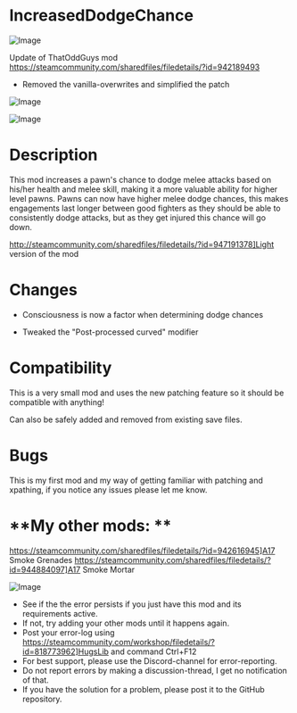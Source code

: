 # IncreasedDodgeChance

![Image](https://i.imgur.com/WAEzk68.png)

Update of ThatOddGuys mod
https://steamcommunity.com/sharedfiles/filedetails/?id=942189493

- Removed the vanilla-overwrites and simplified the patch

![Image](https://i.imgur.com/7Gzt3Rg.png)

	
![Image](https://i.imgur.com/NOW7jU1.png)

# **Description**


This mod increases a pawn&apos;s chance to dodge melee attacks based on his/her health and melee skill, making it a more valuable ability for higher level pawns. Pawns can now have higher melee dodge chances, this makes engagements last longer between good fighters as they should be able to consistently dodge attacks, but as they get injured this chance will go down.

http://steamcommunity.com/sharedfiles/filedetails/?id=947191378]Light version of the mod

# **Changes**


- Consciousness is now a factor when determining dodge chances

- Tweaked the &quot;Post-processed curved&quot; modifier

# **Compatibility**

This is a very small mod and uses the new patching feature so it should be compatible with anything!

Can also be safely added and removed from existing save files. 

# **Bugs**

This is my first mod and my way of getting familiar with patching and xpathing, if you notice any issues please let me know.

# **My other mods: **

https://steamcommunity.com/sharedfiles/filedetails/?id=942616945]A17 Smoke Grenades
https://steamcommunity.com/sharedfiles/filedetails/?id=944884097]A17 Smoke Mortar

![Image](https://i.imgur.com/Rs6T6cr.png)



-  See if the the error persists if you just have this mod and its requirements active.
-  If not, try adding your other mods until it happens again.
-  Post your error-log using https://steamcommunity.com/workshop/filedetails/?id=818773962]HugsLib and command Ctrl+F12
-  For best support, please use the Discord-channel for error-reporting.
-  Do not report errors by making a discussion-thread, I get no notification of that.
-  If you have the solution for a problem, please post it to the GitHub repository.



